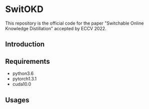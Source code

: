 # SwitOKD
This repository is the official code for the paper "Switchable Online Knowledge Distillation" accepted by ECCV 2022.

## Introduction


## Requirements
* python3.6
* pytorch1.3.1
* cuda10.0

## Usages
